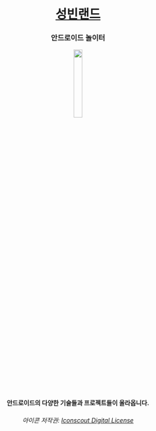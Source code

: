 <h1 align="center"><a href="https://sungbin.land/">성빈랜드</a></h1>
<h3 align="center">안드로이드 놀이터</h3>

<p align="center">
<img src="https://github.com/sungbinland/resource/blob/main/icon/hotel.png?raw=true" width="20%"/>
</p>

<h4 align="center">안드로이드의 다양한 기술들과 프로젝트들이 올라옵니다.</h4>

<h6 align="center">아이콘 저작권: <a href="https://iconscout.com/licenses#iconscout">Iconscout Digital License</a></h6>
